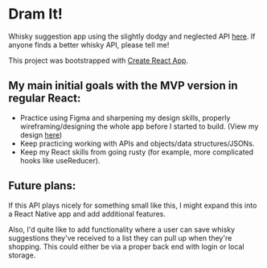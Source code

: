 # Dram It!

Whisky suggestion app using the slightly dodgy and neglected API [here](https://evening-citadel-85778.herokuapp.com/docs/api-docs). If anyone finds a better whisky API, please tell me!

This project was bootstrapped with [Create React App](https://github.com/facebook/create-react-app).

## My main initial goals with the MVP version in regular React:
- Practice using Figma and sharpening my design skills, properly wireframing/designing the whole app before I started to build. (View my design [here](https://www.figma.com/file/ibQI54URpxdEZwoXxjYVdI/Dram-It?node-id=4%3A23))
- Keep practicing working with APIs and objects/data structures/JSONs.
- Keep my React skills from going rusty (for example, more complicated hooks like useReducer).

## Future plans:

If this API plays nicely for something small like this, I might expand this into a React Native app and add additional features.

Also, I'd quite like to add functionality where a user can save whisky suggestions they've received to a list they can pull up when they're shopping. This could either be via a proper back end with login or local storage.
